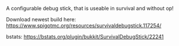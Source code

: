 A configurable debug stick, that is useable in survival and without op!

Download newest build here: https://www.spigotmc.org/resources/survivaldebugstick.117254/

bstats: https://bstats.org/plugin/bukkit/SurvivalDebugStick/22241
